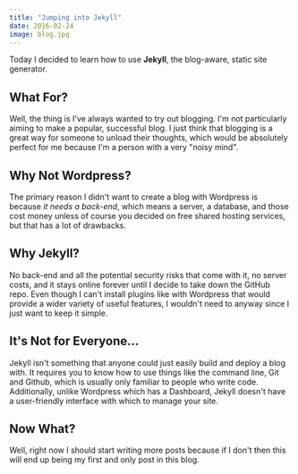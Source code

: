 ```yaml
---
title: "Jumping into Jekyll"
date: 2016-02-24
image: blog.jpg
---
```


Today I decided to learn how to use **Jekyll**, the blog-aware, static site generator.

## What For?

Well, the thing is I've always wanted to try out blogging. I'm not particularly aiming to make a popular, successful blog. I just think that blogging is a great way for someone to unload their thoughts, which would be absolutely perfect for me because I'm a person with a very "noisy mind".

## Why Not Wordpress?

The primary reason I didn't want to create a blog with Wordpress is because *it needs a back-end*, which means a server, a database, and those cost money unless of course you decided on free shared hosting services, but that has a lot of drawbacks.

## Why Jekyll?

No back-end and all the potential security risks that come with it, no server costs, and it stays online forever until I decide to take down the GitHub repo. Even though I can't install plugins like with Wordpress that would provide a wider variety of useful features, I wouldn't need to anyway since I just want to keep it simple.

## It's Not for Everyone...

Jekyll isn't something that anyone could just easily build and deploy a blog with. It requires you to know how to use things like the command line, Git and Github, which is usually only familiar to people who write code. Additionally, unlike Wordpress which has a Dashboard, Jekyll doesn't have a user-friendly interface with which to manage your site.

## Now What?

Well, right now I should start writing more posts because if I don't then this will end up being my first and  only post in this blog.
